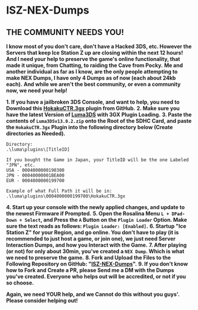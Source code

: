 # ISZ-NEX-Dumps
## THE COMMUNITY NEEDS YOU!
**I know most of you don't care, don't have a Hacked 3DS, etc. However the Servers that keep Ice Station Z up are closing within the next __12 hours__!**
**And I need your help to preserve the game's online functionality, that made it unique, from Chatting, to raiding the Cave from Pocky.**
**Me and another individual as far as I know, are the only people attempting to make NEX Dumps, I have only 4 Dumps as of now (each about 24kb each).**
**And while we aren't the best community, or even a community now, we need your help!**

**1. If you have a jailbroken 3DS Console, and want to help, you need to Download this [HokakuCTR.3gx](https://github.com/PretendoNetwork/HokakuCTR/releases/tag/v1.0.3) plugin from GitHub.**
**2. Make sure you have the latest Version of [Luma3DS](https://github.com/LumaTeam/Luma3DS/releases) with 3GX Plugin Loading.**
**3. Paste the contents of `Luma3DSv13.0.2.zip` onto the Root of the SDHC Card, and paste the `HokakuCTR.3gx` Plugin into the following directory below (Create directories as Needed).**
```
Directory:
.\luma\plugins\[TitleID]

If you bought the Game in Japan, your TitleID will be the one Labeled "JPN", etc.
USA - 0004000000190300
JPN - 00040000001BEA00
EUR - 0004000000199700

Example of what Full Path it will be in:
.\luma\plugins\0004000000199700\HokakuCTR.3gx
```
**4. Start up your console with the newly applied changes, and update to the newest Firmware if Prompted.**
**5. Open the Rosalina Menu `L + DPad-Down + Select`, and Press the `A` Button on the `Plugin Loader` Option. Make sure the text reads as follows: `Plugin Loader: [Enabled]`.**
**6. Startup "Ice Station Z" for your Region, and go online. You don't have to play (it is recommended to just host a game, or join one), we just need Server Interaction Dumps, and how you Interact with the Game.**
**7. After playing (or not) for only about 30min, you've created a `NEX Dump`. Which is what we need to preserve the game.**
**8. Fork and Upload the Files to the Following Repository on GitHub: "[ISZ-NEX-Dumps](https://github.com/Cracko298/ISZ-NEX-Dumps)".**
**9. If you don't know how to Fork and Create a PR, please Send me a DM with the Dumps you've created. Everyone who helps out will be accredited, or not if you so choose.**

**Again, we need YOUR help, and we Cannot do this without you guys'.**
**Please consider helping out!**
